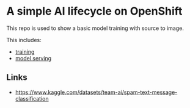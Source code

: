 # A simple AI lifecycle on OpenShift

This repo is used to show a basic model training with source to image. 

This includes:

- [training](train)
- [model serving](serve)

## Links
- https://www.kaggle.com/datasets/team-ai/spam-text-message-classification

